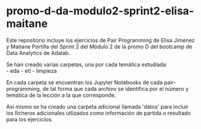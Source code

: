# promo-d-da-modulo2-sprint2-elisa-maitane

Este repositorio incluye los ejercicios de Pair Programming de Elisa Jiménez y Maitane Portilla del Sprint 2 del Módulo 2 de la promo D del bootcamp de Data Analytics de Adalab.

Se han creado varias carpetas, una por cada temática estudiada:    
    - eda
    - etl 
    - limpieza

En cada carpeta se encuentran los Jupyter Notebooks de cada pair-programming, de tal forma que cada archivo se identifica por el número y temática de la lección a la que corresponde.

Así mismo se ha creado una carpeta adicional llamada 'datos' para incluir los ficheros adicionales utlizados como información de partida o resultado para los ejercicios.